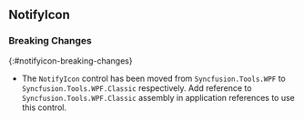## NotifyIcon

### Breaking Changes
{:#notifyicon-breaking-changes}

* The `NotifyIcon` control has been moved from `Syncfusion.Tools.WPF` to `Syncfusion.Tools.WPF.Classic` respectively. Add reference to `Syncfusion.Tools.WPF.Classic` assembly in application references to use this control.
